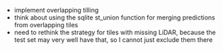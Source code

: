 - implement overlapping tilling
- think about using the sqlite st_union function for merging predictions from overlapping tiles
- need to rethink the strategy for tiles with missing LiDAR, because the test set may very well have that, so I cannot just exclude them there